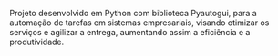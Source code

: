 Projeto desenvolvido em Python com biblioteca Pyautogui, para a automação de tarefas em sistemas empresariais, visando otimizar os serviços e agilizar a entrega, aumentando assim a eficiência e a produtividade.

